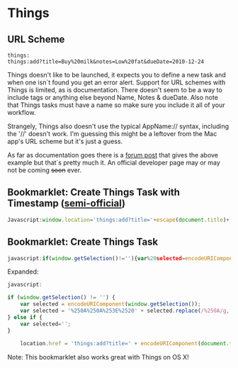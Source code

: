 # Things

## URL Scheme

    things:
    things:add?title=Buy%20milk&notes=Low%20fat&dueDate=2010-12-24

Things doesn't like to be launched, it expects you to define a new task and when one isn´t found you get an error alert. Support for URL schemes with Things is limited, as is documentation. There doesn't seem to be a way to include tags or anything else beyond Name, Notes & dueDate. Also note that Things tasks must have a name so make sure you include it all of your workflow.

Strangely, Things also doesn't use the typical AppName:// syntax, including the '//' doesn't work. I'm guessing this might be a leftover from the Mac app's URL scheme but it's just a guess.

As far as documentation goes there is a [forum post](https://culturedcode.com/forums/read.php?8,48550,49212#msg-49212) that gives the above example but that´s pretty much it. An official developer page may or may not be coming <strike>soon</strike> ever.

## Bookmarklet: Create Things Task with Timestamp ([semi-official](https://culturedcode.com/forums/read.php?8,48550,49622#msg-49622))

```javascript
Javascript:window.location='things:add?title='+escape(document.title)+'&notes=Visited%20on%20'+new%20Date().toDateString()+':%20'+escape(document.URL)
```

## Bookmarklet: Create Things Task

```javascript
javascript:if(window.getSelection()!=''){var%20selected=encodeURIComponent(window.getSelection());var%20selected='%250A%250A%253E%2520'+selected.replace(/%250A/g,'%250A%253E%2520');}else{var%20selected='';}location.href='things:add?title='+encodeURIComponent(document.title)+'&notes='+encodeURIComponent(location.href)+selected;
```

Expanded:

```javascript
javascript:

if (window.getSelection() != '') {
    var selected = encodeURIComponent(window.getSelection());
    var selected = '%250A%250A%253E%2520' + selected.replace(/%250A/g,'%250A%253E%2520');
} else if {
    var selected='';
}
    
    location.href = 'things:add?title=' + encodeURIComponent(document.title) + '&notes=' + encodeURIComponent(location.href) + selected;
```

Note: This bookmarklet also works great with Things on OS X!